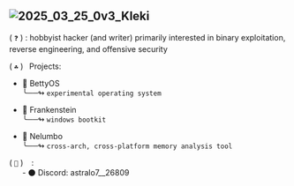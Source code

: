 ## ![2025_03_25_0v3_Kleki](https://github.com/user-attachments/assets/85f8dee5-c8ef-4809-b170-88089f53cf2f)

( `❓` ) : hobbyist hacker (and writer) primarily interested in binary exploitation, reverse engineering, and offensive security 

 
( `☘️` ) &ensp;Projects:  <br>
 - 🦢 BettyOS <br>
   ╰──↬ `experimental operating system`
 &nbsp;

 - 🧟 Frankenstein <br>
   ╰──↬ `windows bootkit`
 &nbsp;

 - 🏮 Nelumbo <br>
   ╰──↬ `cross-arch, cross-platform memory analysis tool`
 &nbsp;

( `🔗` ) &ensp; :  <br>
  &nbsp; &nbsp; &nbsp;  - ⚫ Discord: astralo7__26809 <br>
  
